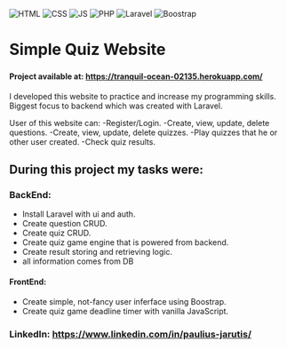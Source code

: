 ![HTML](https://img.shields.io/badge/code-HTML-brightgreen) ![CSS](https://img.shields.io/badge/code-CSS-green) ![JS](https://img.shields.io/badge/code-JS-orange) ![PHP](https://img.shields.io/badge/code-PHP-blue) ![Laravel](https://img.shields.io/badge/framework-Laravel-red) ![Boostrap](https://img.shields.io/badge/Framework-Bootrap-green)

# Simple Quiz Website

###

#### Project available at: https://tranquil-ocean-02135.herokuapp.com/

I developed this website to practice and increase my programming skills. Biggest focus to backend which was created with Laravel.

User of this website can:
-Register/Login.
-Create, view, update, delete questions.
-Create, view, update, delete quizzes.
-Play quizzes that he or other user created.
-Check quiz results.

## During this project my tasks were:

### BackEnd:

-   Install Laravel with ui and auth.
-   Create question CRUD.
-   Create quiz CRUD.
-   Create quiz game engine that is powered from backend.
-   Create result storing and retrieving logic.
-   all information comes from DB

#### FrontEnd:

-   Create simple, not-fancy user inferface using Boostrap.
-   Create quiz game deadline timer with vanilla JavaScript.

### LinkedIn: https://www.linkedin.com/in/paulius-jarutis/
